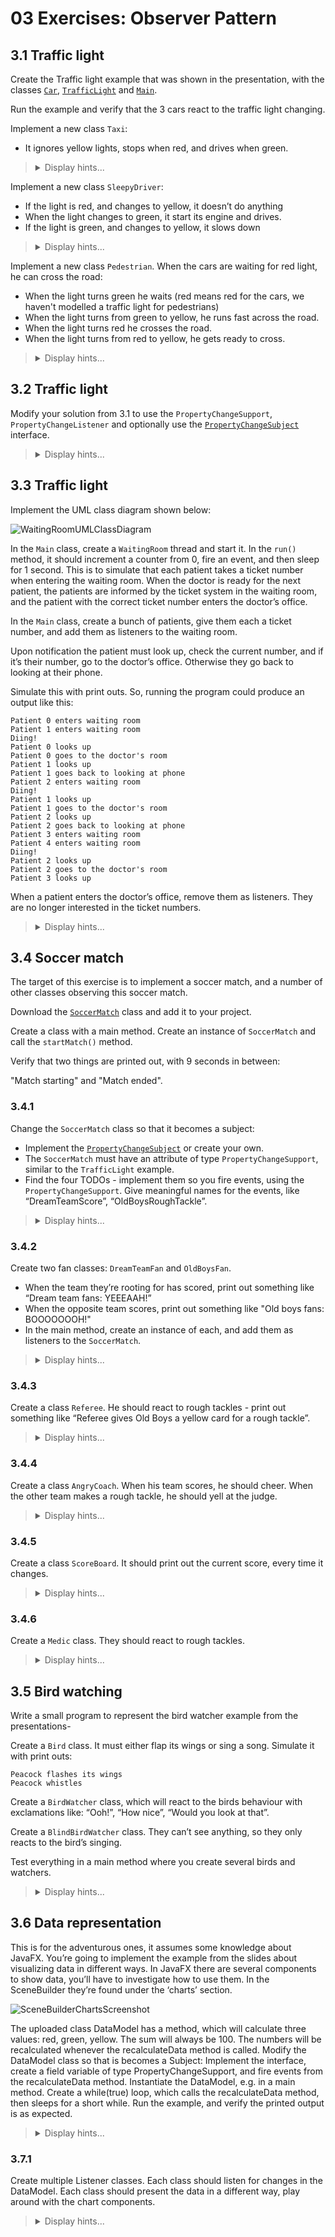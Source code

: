 # 03 Exercises: Observer Pattern

## 3.1 Traffic light

Create the Traffic light example that was shown in the presentation, with the classes [`Car`](https://github.com/MichaelViuff/SDJ2/blob/main/03%20Observer%20Pattern/Examples/Car.java), [`TrafficLight`](https://github.com/MichaelViuff/SDJ2/blob/main/03%20Observer%20Pattern/Examples/TrafficLight.java) and [`Main`](https://github.com/MichaelViuff/SDJ2/blob/main/03%20Observer%20Pattern/Examples/Main.java). 

Run the example and verify that the 3 cars react to the traffic light changing.

Implement a new class `Taxi`: 
 - It ignores yellow lights, stops when red, and drives when green.

<blockquote>
<details>
<summary>Display hints...</summary>
<p>
  
</p>
<details>
<summary>Display solution...</summary>

```java
```
</details>
</details>
</blockquote>

Implement a new class `SleepyDriver`: 
 - If the light is red, and changes to yellow, it doesn’t do anything
 - When the light changes to green, it start its engine and drives.
 - If the light is green, and changes to yellow, it slows down

<blockquote>
<details>
<summary>Display hints...</summary>
<p>
  
</p>
<details>
<summary>Display solution...</summary>

```java
```
</details>
</details>
</blockquote>

Implement a new class `Pedestrian`. When the cars are waiting for red light, he can cross the road:
 - When the light turns green he waits (red means red for the cars, we haven't modelled a traffic light for pedestrians)
 - When the light turns from green to yellow, he runs fast across the road.
 - When the light turns red he crosses the road.
 - When the light turns from red to yellow, he gets ready to cross.

<blockquote>
<details>
<summary>Display hints...</summary>
<p>
  
</p>
<details>
<summary>Display solution...</summary>

```java
```
</details>
</details>
</blockquote>

## 3.2 Traffic light

Modify your solution from 3.1 to use the `PropertyChangeSupport`, `PropertyChangeListener` and optionally use the [`PropertyChangeSubject`](https://github.com/MichaelViuff/SDJ2/blob/main/03%20Observer%20Pattern/Examples/PropertyChangeSubject.java) interface.

<blockquote>
<details>
<summary>Display hints...</summary>
<p>
  
</p>
<details>
<summary>Display solution...</summary>

```java
```
</details>
</details>
</blockquote>

## 3.3 Traffic light

Implement the UML class diagram shown below:

![WaitingRoomUMLClassDiagram](https://github.com/MichaelViuff/SDJ2/blob/main/03%20Observer%20Pattern/Images/WaitingRoomUML.png)

In the `Main` class, create a `WaitingRoom` thread and start it. In the `run()` method, it should increment a counter from 0, fire an event, and then sleep for 1 second. This is to simulate that each patient takes a ticket number when entering the waiting room. When the doctor is ready for the next patient, the patients are informed by the ticket system in the waiting room, and the patient with the correct ticket number enters the doctor’s office.

In the `Main` class, create a bunch of patients, give them each a ticket number, and add them as listeners to the waiting room. 

Upon notification the patient must look up, check the current number, and if it’s their number, go to the doctor’s office. Otherwise they go back to looking at their phone.

Simulate this with print outs. So, running the program could produce an output like this:

```
Patient 0 enters waiting room
Patient 1 enters waiting room
Diing!
Patient 0 looks up
Patient 0 goes to the doctor's room
Patient 1 looks up
Patient 1 goes back to looking at phone
Patient 2 enters waiting room
Diing!
Patient 1 looks up
Patient 1 goes to the doctor's room
Patient 2 looks up
Patient 2 goes back to looking at phone
Patient 3 enters waiting room
Patient 4 enters waiting room
Diing!
Patient 2 looks up
Patient 2 goes to the doctor's room
Patient 3 looks up
```

When a patient enters the doctor’s office, remove them as listeners. They are no longer interested in the ticket numbers.

<blockquote>
<details>
<summary>Display hints...</summary>
<p>
  
</p>
<details>
<summary>Display solution...</summary>

```java
```
</details>
</details>
</blockquote>

## 3.4 Soccer match

The target of this exercise is to implement a soccer match, and a number of other classes observing this soccer match.

Download the [`SoccerMatch`](https://github.com/MichaelViuff/SDJ2/blob/main/03%20Observer%20Pattern/Examples/SoccerMatch.java) class and add it to your project.

Create a class with a main method. Create an instance of `SoccerMatch` and call the `startMatch()` method.

Verify that two things are printed out, with 9 seconds in between: 

"Match starting" and "Match ended".

### 3.4.1

Change the `SoccerMatch` class so that it becomes a subject:

 - Implement the [`PropertyChangeSubject`](https://github.com/MichaelViuff/SDJ2/blob/main/03%20Observer%20Pattern/Examples/PropertyChangeSubject.java) or create your own.
 -	The `SoccerMatch` must have an attribute of type `PropertyChangeSupport`, similar to the `TrafficLight` example.
 -	Find the four TODOs - implement them so you fire events, using the `PropertyChangeSupport`. Give meaningful names for the events, like “DreamTeamScore”, “OldBoysRoughTackle”.

<blockquote>
<details>
<summary>Display hints...</summary>
<p>
  
</p>
<details>
<summary>Display solution...</summary>

```java
```
</details>
</details>
</blockquote>

### 3.4.2

Create two fan classes: `DreamTeamFan` and `OldBoysFan`. 

 - When the team they’re rooting for has scored, print out something like “Dream team fans: YEEEAAH!”
 - When the opposite team scores, print out something like "Old boys fans: BOOOOOOOH!"
 - In the main method, create an instance of each, and add them as listeners to the `SoccerMatch`.
 
<blockquote>
<details>
<summary>Display hints...</summary>
<p>
  
</p>
<details>
<summary>Display solution...</summary>

```java
```
</details>
</details>
</blockquote>

### 3.4.3

Create a class `Referee`. He should react to rough tackles - print out something like “Referee gives Old Boys a yellow card for a rough tackle”. 

<blockquote>
<details>
<summary>Display hints...</summary>
<p>
  
</p>
<details>
<summary>Display solution...</summary>

```java
```
</details>
</details>
</blockquote>

### 3.4.4

Create a class `AngryCoach`. When his team scores, he should cheer. When the other team makes a rough tackle, he should yell at the judge.

<blockquote>
<details>
<summary>Display hints...</summary>
<p>
  
</p>
<details>
<summary>Display solution...</summary>

```java
```
</details>
</details>
</blockquote>

### 3.4.5

Create a class `ScoreBoard`. It should print out the current score, every time it changes.

<blockquote>
<details>
<summary>Display hints...</summary>
<p>
  
</p>
<details>
<summary>Display solution...</summary>

```java
```
</details>
</details>
</blockquote>

### 3.4.6

Create a `Medic` class. They should react to rough tackles. 

<blockquote>
<details>
<summary>Display hints...</summary>
<p>
  
</p>
<details>
<summary>Display solution...</summary>

```java
```
</details>
</details>
</blockquote>

## 3.5 Bird watching

Write a small program to represent the bird watcher example from the presentations-

Create a `Bird` class. It must either flap its wings or sing a song. Simulate it with print outs:

```
Peacock flashes its wings
Peacock whistles
```

Create a `BirdWatcher` class, which will react to the birds behaviour with exclamations like: “Ooh!”, “How nice”, “Would you look at that”.

Create a `BlindBirdWatcher` class. They can’t see anything, so they only reacts to the bird’s singing.

Test everything in a main method where you create several birds and watchers.

<blockquote>
<details>
<summary>Display hints...</summary>
<p>
  
</p>
<details>
<summary>Display solution...</summary>

```java
```
</details>
</details>
</blockquote>

## 3.6 Data representation

This is for the adventurous ones, it assumes some knowledge about JavaFX.
You’re going to implement the example from the slides about visualizing data in different ways.
In JavaFX there are several components to show data, you’ll have to investigate how to use them. In the SceneBuilder they’re found under the ‘charts’ section.

![SceneBuilderChartsScreenshot](https://github.com/MichaelViuff/SDJ2/blob/main/03%20Observer%20Pattern/Images/SceneBuilderChartsScreenshot.png)
 
The uploaded class DataModel has a method, which will calculate three values: red, green, yellow. The sum will always be 100. The numbers will be recalculated whenever the recalculateData method is called.
Modify the DataModel class so that is becomes a Subject: Implement the interface, create a field variable of type PropertyChangeSupport, and fire events from the recalculateData method.
Instantiate the DataModel, e.g. in a main method. Create a while(true) loop, which calls the recalculateData method, then sleeps for a short while.
Run the example, and verify the printed output is as expected.

<blockquote>
<details>
<summary>Display hints...</summary>
<p>
  
</p>
<details>
<summary>Display solution...</summary>

```java
```
</details>
</details>
</blockquote>

### 3.7.1	

Create multiple Listener classes. Each class should listen for changes in the DataModel. Each class should present the data in a different way, play around with the chart components.

<blockquote>
<details>
<summary>Display hints...</summary>
<p>
  
</p>
<details>
<summary>Display solution...</summary>

```java
```
</details>
</details>
</blockquote>



